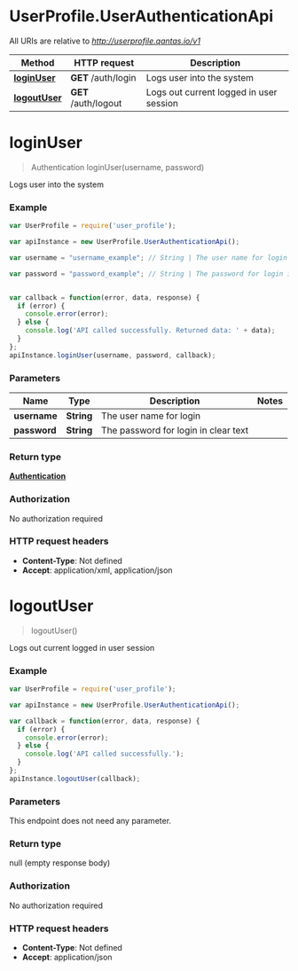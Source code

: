 # UserProfile.UserAuthenticationApi

All URIs are relative to *http://userprofile.qantas.io/v1*

Method | HTTP request | Description
------------- | ------------- | -------------
[**loginUser**](UserAuthenticationApi.md#loginUser) | **GET** /auth/login | Logs user into the system
[**logoutUser**](UserAuthenticationApi.md#logoutUser) | **GET** /auth/logout | Logs out current logged in user session


<a name="loginUser"></a>
# **loginUser**
> Authentication loginUser(username, password)

Logs user into the system



### Example
```javascript
var UserProfile = require('user_profile');

var apiInstance = new UserProfile.UserAuthenticationApi();

var username = "username_example"; // String | The user name for login

var password = "password_example"; // String | The password for login in clear text


var callback = function(error, data, response) {
  if (error) {
    console.error(error);
  } else {
    console.log('API called successfully. Returned data: ' + data);
  }
};
apiInstance.loginUser(username, password, callback);
```

### Parameters

Name | Type | Description  | Notes
------------- | ------------- | ------------- | -------------
 **username** | **String**| The user name for login | 
 **password** | **String**| The password for login in clear text | 

### Return type

[**Authentication**](Authentication.md)

### Authorization

No authorization required

### HTTP request headers

 - **Content-Type**: Not defined
 - **Accept**: application/xml, application/json

<a name="logoutUser"></a>
# **logoutUser**
> logoutUser()

Logs out current logged in user session



### Example
```javascript
var UserProfile = require('user_profile');

var apiInstance = new UserProfile.UserAuthenticationApi();

var callback = function(error, data, response) {
  if (error) {
    console.error(error);
  } else {
    console.log('API called successfully.');
  }
};
apiInstance.logoutUser(callback);
```

### Parameters
This endpoint does not need any parameter.

### Return type

null (empty response body)

### Authorization

No authorization required

### HTTP request headers

 - **Content-Type**: Not defined
 - **Accept**: application/json


